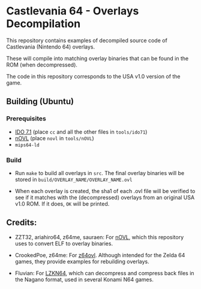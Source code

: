 # Castlevania 64 - Overlays Decompilation

This repository contains examples of decompiled source code of Castlevania (Nintendo 64) overlays.

These will compile into matching overlay binaries that can be found in the ROM (when decompressed).

The code in this repository corresponds to the USA v1.0 version of the game.

## Building (Ubuntu)
### Prerequisites
* [IDO 7.1](https://github.com/decompals/ido-static-recomp/releases) (place `cc` and all the other files in `tools/ido71`)
* [nOVL](https://github.com/Bsquo/nOVL/releases) (place `novl` in `tools/nOVL`)
* `mips64-ld`

### Build
* Run `make` to build all overlays in `src`. The final overlay binaries will be stored in `build/OVERLAY_NAME/OVERLAY_NAME.ovl`

* When each overlay is created, the sha1 of each .ovl file will be verified to see if it matches with the (decompressed) overlays from an original USA v1.0 ROM. If it does, `OK` will be printed.

## Credits:
* ZZT32, ariahiro64, z64me, sauraen: For [nOVL](https://github.com/z64tools/nOVL), which this repository uses to convert ELF to overlay binaries.

* CrookedPoe, z64me: For [z64ovl](https://github.com/CrookedPoe/z64ovl). Although intended for the Zelda 64 games, they provide examples for rebuilding overlays.

* Fluvian: For [LZKN64](https://github.com/Fluvian/lzkn64), which can decompress and compress back files in the Nagano format, used in several Konami N64 games.